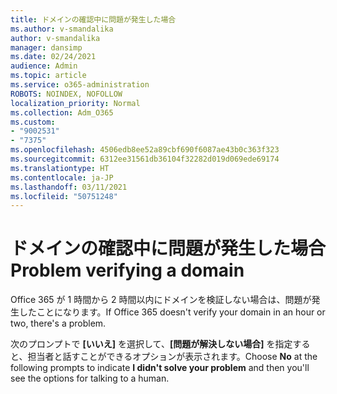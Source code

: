 ```yaml
---
title: ドメインの確認中に問題が発生した場合
ms.author: v-smandalika
author: v-smandalika
manager: dansimp
ms.date: 02/24/2021
audience: Admin
ms.topic: article
ms.service: o365-administration
ROBOTS: NOINDEX, NOFOLLOW
localization_priority: Normal
ms.collection: Adm_O365
ms.custom:
- "9002531"
- "7375"
ms.openlocfilehash: 4506edb8ee52a89cbf690f6087ae43b0c363f323
ms.sourcegitcommit: 6312ee31561db36104f32282d019d069ede69174
ms.translationtype: HT
ms.contentlocale: ja-JP
ms.lasthandoff: 03/11/2021
ms.locfileid: "50751248"
---
```

# <a name="problem-verifying-a-domain"></a><span data-ttu-id="d8020-102">ドメインの確認中に問題が発生した場合</span><span class="sxs-lookup"><span data-stu-id="d8020-102">Problem verifying a domain</span></span>

<span data-ttu-id="d8020-103">Office 365 が 1 時間から 2 時間以内にドメインを検証しない場合は、問題が発生したことになります。</span><span class="sxs-lookup"><span data-stu-id="d8020-103">If Office 365 doesn't verify your domain in an hour or two, there's a problem.</span></span>

<span data-ttu-id="d8020-104">次のプロンプトで **[いいえ]** を選択して、**[問題が解決しない場合]** を指定すると、担当者と話すことができるオプションが表示されます。</span><span class="sxs-lookup"><span data-stu-id="d8020-104">Choose **No** at the following prompts to indicate **I didn't solve your problem** and then you'll see the options for talking to a human.</span></span>

